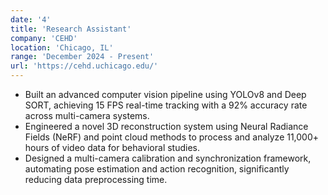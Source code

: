 ```yaml
---
date: '4'
title: 'Research Assistant'
company: 'CEHD'
location: 'Chicago, IL'
range: 'December 2024 - Present'
url: 'https://cehd.uchicago.edu/'
---
```


- Built an advanced computer vision pipeline using YOLOv8 and Deep SORT, achieving 15 FPS real-time tracking with a 92% accuracy rate across multi-camera systems.
- Engineered a novel 3D reconstruction system using Neural Radiance Fields (NeRF) and point cloud methods to process and analyze 11,000+ hours of video data for behavioral studies.
- Designed a multi-camera calibration and synchronization framework, automating pose estimation and action recognition, significantly reducing data preprocessing time.